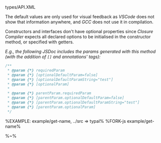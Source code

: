 <typedef name="getNameWithDefault" noArgTypesInToc>types/API.XML</typedef>

The default values are only used for visual feedback as _VSCode_ does not show that information anywhere, and _GCC_ does not use it in compilation.

Constructors and interfaces don't have optional properties since _Closure Compiler_ expects all declared options to be initialised in the constructor method, or specified with getters.

_E.g., the following JSDoc includes the params generated with this method (with the addition of `[]` and annotations' tags):_

```js
/**
 * @param {*} requiredParam
 * @param {*} [optionalDefaultParam=false]
 * @param {*} [optionalDefaultParamString="test"]
 * @param {*} [optionalParam]
 *
 * @param {*} parentParam.requiredParam
 * @param {*} [parentParam.optionalDefaultParam=false]
 * @param {*} [parentParam.optionalDefaultParamString="test"]
 * @param {*} [parentParam.optionalParam]
 */
```

%EXAMPLE: example/get-name, ../src => typal%
%FORK-js example/get-name%

%~%